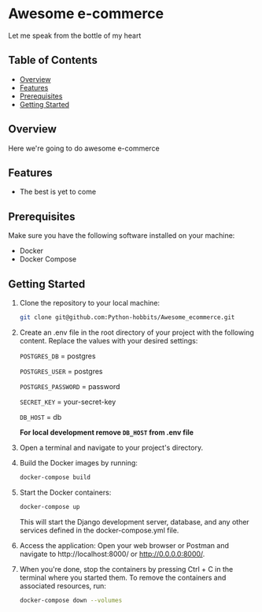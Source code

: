 # Awesome e-commerce

Let me speak from the bottle of my heart

## Table of Contents

- [Overview](#overview)
- [Features](#features)
- [Prerequisites](#prerequisites)
- [Getting Started](#getting-started)

## Overview

Here we're going to do awesome e-commerce

## Features

- The best is yet to come
    
## Prerequisites

Make sure you have the following software installed on your machine:

- Docker
- Docker Compose

## Getting Started

1. Clone the repository to your local machine:
    ```bash
    git clone git@github.com:Python-hobbits/Awesome_ecommerce.git    
    ```
   
2. Create an .env file in the root directory of your project with the following content. Replace the values with your desired settings:

   `POSTGRES_DB` = postgres
   
   `POSTGRES_USER` = postgres
   
   `POSTGRES_PASSWORD` = password
   
   `SECRET_KEY` = your-secret-key

   `DB_HOST` = db

   **For local development remove `DB_HOST` from .env file**

3. Open a terminal and navigate to your project's directory.

4. Build the Docker images by running:
    ```bash
    docker-compose build  
    ```

5. Start the Docker containers:
    ```bash
    docker-compose up
    ```
   This will start the Django development server, database, and any other services defined in the docker-compose.yml file.

6. Access the application:
Open your web browser or Postman and navigate to http://localhost:8000/ or http://0.0.0.0:8000/.

7. When you're done, stop the containers by pressing Ctrl + C in the terminal where you started them. To remove the containers and associated resources, run:
    ```bash
    docker-compose down --volumes
    ```